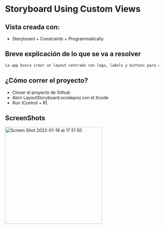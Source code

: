 # Storyboard Using Custom Views

## Vista creada con:
- Storyboard + Constraints + Programmatically

## Breve explicación de lo que se va a resolver

```bash
La app busca crear un layout centrado con logo, labels y buttons para una futura navegación.
```

## ¿Cómo correr el proyecto?

- Clonar el proyecto de Github
- Abrir LayoutStoryboard.xcodeproj con el Xcode 
- Run (Control + R).

## ScreenShots
<img width="317" alt="Screen Shot 2022-01-19 at 17 51 50" src="https://user-images.githubusercontent.com/91626112/150212528-c194ac53-d6ed-443c-a89a-963def486918.png">
